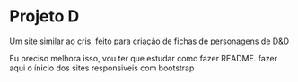 # Projeto D
 Um site similar ao cris, feito para criação de fichas de personagens de D&D

 Eu preciso melhora isso, vou ter que estudar como fazer README.
 fazer aqui o ínicio dos sites responsiveis com bootstrap
 
